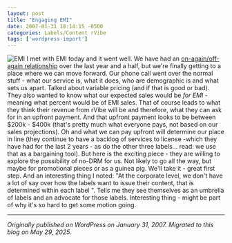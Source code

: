 ```yaml
---
layout: post
title: "Engaging EMI"
date: 2007-01-31 18:14:15 -0500
categories: Labels/Content rVibe
tags: ['wordpress-import']
---
```


![EMI](http://meansofproduction.wordpress.com/wp-content/uploads/2007/01/emilogo.thumbnail.gif) I met with EMI today and it went well. We have had an [on-again/off-again relationship](http://meansofproduction.wordpress.com/2007/01/19/looking-back-engaging-the-major-labels/) over the last year and a half, but we're finally getting to a place where we can move forward. Our phone call went over the normal stuff - what our service is, what it does, who are demographic is and what sets us apart. Talked about variable pricing (and if that is good or bad). They also wanted to know what our expected sales would be _for EMI_ \- meaning what percent would be of EMI sales. That of course leads to what they think their revenue from rVibe will be and therefore, what they can ask for in an upfront payment. And that upfront payment looks to be between $200k - $400k (that's pretty much what everyone pays, not based on our sales projections). Oh and what we can pay upfront will determine our place in line (they continue to have a backlog of services to license -which they have had for the last 2 years - as do the other three labels... read: we use that as a bargaining tool). But here is the exciting piece - they are willing to explore the possibility of no-DRM for us. Not likely to go all the way, but maybe for promotional pieces or as a guinea pig. We'll take it - great first step. And an interesting thing I noted: "At the corporate level, we don't have a lot of say over how the labels want to issue their content, that is determined within each label ". Tells me they see themselves as an umbrella of labels and an advocate for those labels. Interesting thing - might be part of why it's so hard to get some motion going.

---

*Originally published on WordPress on January 31, 2007. Migrated to this blog on May 29, 2025.*
